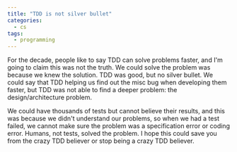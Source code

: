 ```yaml
---
title: "TDD is not silver bullet"
categories:
  - cs
tags:
  - programming
---
```


For the decade, people like to say TDD can solve problems faster, and I'm going to claim this was not the truth. We could solve the problem was because we knew the solution. TDD was good, but no silver bullet. We could say that TDD helping us find out the misc bug when developing them faster, but TDD was not able to find a deeper problem: the design/architecture problem.

We could have thousands of tests but cannot believe their results, and this was because we didn't understand our problems, so when we had a test failed, we cannot make sure the problem was a specification error or coding error. Humans, not tests, solved the problem. I hope this could save you from the crazy TDD believer or stop being a crazy TDD believer.
